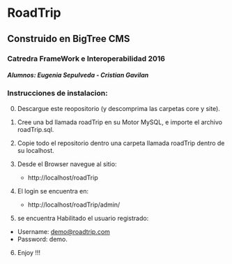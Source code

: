 # RoadTrip
## Construido en  BigTree CMS

### Catredra FrameWork e Interoperabilidad 2016
##### Alumnos: Eugenia Sepulveda - Cristian Gavilan

### Instrucciones de instalacion:

0. Descargue este reopositorio (y descomprima las carpetas core y site).

1. Cree una bd llamada roadTrip en su Motor MySQL, e importe el archivo roadTrip.sql.

2. Copie todo el repositorio dentro una carpeta llamada roadTrip dentro de su localhost.

3. Desde el Browser navegue al sitio:
    * http://localhost/roadTrip

4. El login se encuentra en:
    * http://localhost/roadTrip/admin/

5. se encuentra Habilitado el usuario registrado:
 * Username: demo@roadtrip.com
 * Password: demo.


6. Enjoy !!!
